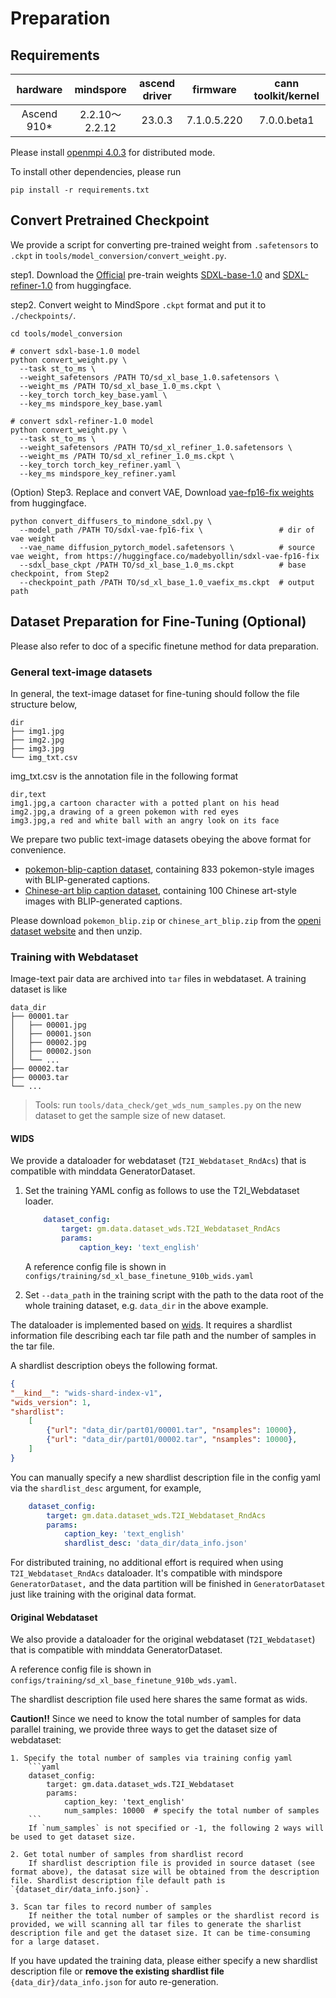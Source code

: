 # Preparation

## Requirements

| hardware    | mindspore      | ascend driver | firmware    | cann toolkit/kernel |
|:-----------:|:--------------:|:-------------:|:-----------:|:-------------------:|
| Ascend 910* | 2.2.10～2.2.12 | 23.0.3        | 7.1.0.5.220 | 7.0.0.beta1         |


Please install [openmpi 4.0.3](https://www.open-mpi.org/software/ompi/v4.0/) for distributed mode.

To install other dependencies, please run

```shell
pip install -r requirements.txt
```


## Convert Pretrained Checkpoint

We provide a script for converting pre-trained weight from `.safetensors` to `.ckpt` in `tools/model_conversion/convert_weight.py`.

step1. Download the [Official](https://github.com/Stability-AI/generative-models) pre-train weights [SDXL-base-1.0](https://huggingface.co/stabilityai/stable-diffusion-xl-base-1.0) and [SDXL-refiner-1.0](https://huggingface.co/stabilityai/stable-diffusion-xl-refiner-1.0) from huggingface.

step2. Convert weight to MindSpore `.ckpt` format and put it to `./checkpoints/`.

```shell
cd tools/model_conversion

# convert sdxl-base-1.0 model
python convert_weight.py \
  --task st_to_ms \
  --weight_safetensors /PATH TO/sd_xl_base_1.0.safetensors \
  --weight_ms /PATH TO/sd_xl_base_1.0_ms.ckpt \
  --key_torch torch_key_base.yaml \
  --key_ms mindspore_key_base.yaml

# convert sdxl-refiner-1.0 model
python convert_weight.py \
  --task st_to_ms \
  --weight_safetensors /PATH TO/sd_xl_refiner_1.0.safetensors \
  --weight_ms /PATH TO/sd_xl_refiner_1.0_ms.ckpt \
  --key_torch torch_key_refiner.yaml \
  --key_ms mindspore_key_refiner.yaml
```

(Option) Step3. Replace and convert VAE, Download [vae-fp16-fix weights](https://huggingface.co/madebyollin/sdxl-vae-fp16-fix) from huggingface.

```shell
python convert_diffusers_to_mindone_sdxl.py \
  --model_path /PATH TO/sdxl-vae-fp16-fix \                 # dir of vae weight
  --vae_name diffusion_pytorch_model.safetensors \          # source vae weight, from https://huggingface.co/madebyollin/sdxl-vae-fp16-fix
  --sdxl_base_ckpt /PATH TO/sd_xl_base_1.0_ms.ckpt          # base checkpoint, from Step2
  --checkpoint_path /PATH TO/sd_xl_base_1.0_vaefix_ms.ckpt  # output path
```


## Dataset Preparation for Fine-Tuning (Optional)

Please also refer to doc of a specific finetune method for data preparation.

### General text-image datasets

In general, the text-image dataset for fine-tuning should follow the file structure below,

```text
dir
├── img1.jpg
├── img2.jpg
├── img3.jpg
└── img_txt.csv
```

img_txt.csv is the annotation file in the following format
```text
dir,text
img1.jpg,a cartoon character with a potted plant on his head
img2.jpg,a drawing of a green pokemon with red eyes
img3.jpg,a red and white ball with an angry look on its face
```

We prepare two public text-image datasets obeying the above format for convenience.

- [pokemon-blip-caption dataset](https://openi.pcl.ac.cn/jasonhuang/mindone/datasets), containing 833 pokemon-style images with BLIP-generated captions.
- [Chinese-art blip caption dataset](https://openi.pcl.ac.cn/jasonhuang/mindone/datasets), containing 100 Chinese art-style images with BLIP-generated captions.

Please download `pokemon_blip.zip` or `chinese_art_blip.zip` from the [openi dataset website](https://openi.pcl.ac.cn/jasonhuang/mindone/datasets) and then unzip.


### Training with Webdataset

Image-text pair data are archived into `tar` files in webdataset. A training dataset is like
```text
data_dir
├── 00001.tar
│   ├── 00001.jpg
│   ├── 00001.json
│   ├── 00002.jpg
│   ├── 00002.json
│   └── ...
├── 00002.tar
├── 00003.tar
└── ...
```

> Tools: run `tools/data_check/get_wds_num_samples.py` on the new dataset to get the sample size of new dataset.

#### WIDS
We provide a dataloader for webdataset (`T2I_Webdataset_RndAcs`) that is compatible with minddata GeneratorDataset.

1. Set the training YAML config as follows to use the T2I_Webdataset loader.
    ```yaml
        dataset_config:
            target: gm.data.dataset_wds.T2I_Webdataset_RndAcs
            params:
                caption_key: 'text_english'
    ```

    A reference config file is shown in `configs/training/sd_xl_base_finetune_910b_wids.yaml`

2. Set `--data_path` in the training script with the path to the data root of the whole training dataset, e.g. `data_dir` in the above example.

The dataloader is implemented based on [wids](https://github.com/webdataset/webdataset?tab=readme-ov-file#the-wids-library-for-indexed-webdatasets). It requires a shardlist information file describing each tar file path and the number of samples in the tar file.

A shardlist description obeys the following format.
```json
{
"__kind__": "wids-shard-index-v1",
"wids_version": 1,
"shardlist":
    [
        {"url": "data_dir/part01/00001.tar", "nsamples": 10000},
        {"url": "data_dir/part01/00002.tar", "nsamples": 10000},
    ]
}

```

You can manually specify a new shardlist description file in the config yaml via the `shardlist_desc` argument, for example,

```yaml
    dataset_config:
        target: gm.data.dataset_wds.T2I_Webdataset_RndAcs
        params:
            caption_key: 'text_english'
            shardlist_desc: 'data_dir/data_info.json'
```

For distributed training, no additional effort is required when using `T2I_Webdataset_RndAcs` dataloader. It's compatible with mindspore `GeneratorDataset,` and the data partition will be finished in `GeneratorDataset` just like training with the original data format.


#### Original Webdataset

We also provide a dataloader for the original webdataset (`T2I_Webdataset`) that is compatible with minddata GeneratorDataset.

A reference config file is shown in `configs/training/sd_xl_base_finetune_910b_wds.yaml`.

The shardlist description file used here shares the same format as wids.

**Caution!!** Since we need to know the total number of samples for data parallel training, we provide three ways to get the dataset size of webdataset:

    1. Specify the total number of samples via training config yaml
        ```yaml
        dataset_config:
            target: gm.data.dataset_wds.T2I_Webdataset
            params:
                caption_key: 'text_english'
                num_samples: 10000  # specify the total number of samples
        ```
        If `num_samples` is not specified or -1, the following 2 ways will be used to get dataset size.

    2. Get total number of samples from shardlist record
        If shardlist description file is provided in source dataset (see format above), the datasat size will be obtained from the description file. Shardlist description file default path is `{dataset_dir/data_info.json}`.

    3. Scan tar files to record number of samples
        If neither the total number of samples or the shardlist record is provided, we will scanning all tar files to generate the sharlist description file and get the dataset size. It can be time-consuming for a large dataset.


If you have updated the training data, please either specify a new shardlist description file or **remove the existing shardlist file** `{data_dir}/data_info.json` for auto re-generation.
